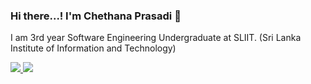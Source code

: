 ### Hi there...! I'm Chethana Prasadi 👋

I am 3rd year Software Engineering Undergraduate at SLIIT. (Sri Lanka Institute of Information and Technology)

<a href="https://github.com/chethuuu/github-readme-stats">
  <img src="https://github-readme-stats.vercel.app/api?username=chethuuu&&show_icons=true&title_color=ffffff&icon_color=bb2acf&text_color=daf7dc&bg_color=151515">
</a>
<a href="https://github.com/anuraghazra/convoychat">
  <img src="https://github-readme-stats.vercel.app/api/top-langs/?username=chethuuu&layout=compact">
</a>
